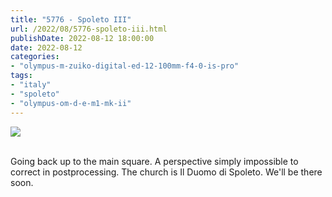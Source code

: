 ```yaml
---
title: "5776 - Spoleto III"
url: /2022/08/5776-spoleto-iii.html
publishDate: 2022-08-12 18:00:00
date: 2022-08-12
categories:
- "olympus-m-zuiko-digital-ed-12-100mm-f4-0-is-pro"
tags:
- "italy"
- "spoleto"
- "olympus-om-d-e-m1-mk-ii"
---
```

<div class="container">
<div class="center"><a target="_blank" href="https://d25zfm9zpd7gm5.cloudfront.net/1200x1200/2019/20190906_143443_lr.jpg"><img class="webfeedsFeaturedVisual" src="https://d25zfm9zpd7gm5.cloudfront.net/0600x0600/2019/20190906_143443_lr.jpg" /></a></div>
</div>
<br />

Going back up to the main square. A perspective simply
impossible to correct in postprocessing. The church is Il
Duomo di Spoleto. We'll be there soon.

